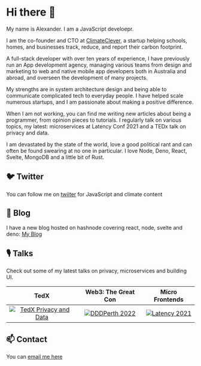 # Hi there 👋

My name is Alexander. I am a JavaScript develoepr.

I am the co-founder and CTO at <a href="https://www.climateclever.org">ClimateClever</a>, a startup helping schools, homes, and businesses track, reduce, and report their carbon footprint. 

A full-stack developer with over ten years of experience, I have previously run an App development agency, managing various teams from design and marketing to web and native mobile app developers both in Australia and abroad, and overseen the development of many projects. 

My strengths are in system architecture design and being able to communicate complicated tech to everyday people. I have helped scale numerous startups, and I am passionate about making a positive difference. 

When I am not working, you can find me writing new articles about being a programmer, from opinion pieces to tutorials. I regularly talk on various topics, my latest: microservices at Latency Conf 2021 and a TEDx talk on privacy and data.

I am devastated by the state of the world, love a good political rant and can often be found swearing at no one in particular. I love Node, Deno, React, Svelte, MongoDB and a little bit of Rust.

## 🐦 Twitter

You can follow me on <a href="https://twitter.com/alexanderKaran_">twiiter</a> for JavaScript and climate content

## 📰 Blog 

I have a new blog hosted on hashnode covering react, node, svelte and deno: <a href="https://blog.alexanderkaran.com/">My Blog</a>

## 🎙 Talks

Check out some of my latest talks on privacy, microservices and building UI.

| TedX | Web3: The Great Con | Micro Frontends |
| :--: | :--: | :--: |
| [![TedX Privacy and Data](http://img.youtube.com/vi/uG7kmUomXog/0.jpg)](http://www.youtube.com/watch?v=uG7kmUomXog "TedX Privacy and Data") | [![DDDPerth 2022](https://img.youtube.com/vi/S-fRhCTiJys/0.jpg)](https://www.youtube.com/watch?v=S-fRhCTiJys "DDDPerth 2022") | [![Latency 2021](http://img.youtube.com/vi/yDjTcBKXKDE/0.jpg)](http://www.youtube.com/watch?v=yDjTcBKXKDE "Latency 2021") |

## 📫 Contact 

You can <a href="mailto:alexanderkaran@hey.com">email me here</a>

